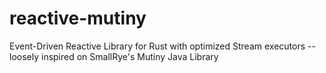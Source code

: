 # reactive-mutiny
Event-Driven Reactive Library for Rust with optimized Stream executors -- loosely inspired on SmallRye's Mutiny Java Library
